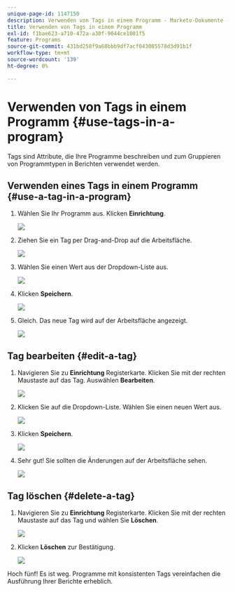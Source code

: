 ```yaml
---
unique-page-id: 1147150
description: Verwenden von Tags in einem Programm - Marketo-Dokumente - Produktdokumentation
title: Verwenden von Tags in einem Programm
exl-id: f1bae623-a710-472a-a30f-9044ce1001f5
feature: Programs
source-git-commit: 431bd258f9a68bbb9df7acf043085578d3d91b1f
workflow-type: tm+mt
source-wordcount: '139'
ht-degree: 0%

---
```


# Verwenden von Tags in einem Programm {#use-tags-in-a-program}

Tags sind Attribute, die Ihre Programme beschreiben und zum Gruppieren von Programmtypen in Berichten verwendet werden.

## Verwenden eines Tags in einem Programm {#use-a-tag-in-a-program}

1. Wählen Sie Ihr Programm aus. Klicken **Einrichtung**.

   ![](assets/image2014-9-23-15-3a45-3a0.png)

1. Ziehen Sie ein Tag per Drag-and-Drop auf die Arbeitsfläche.

   ![](assets/image2014-9-23-15-3a45-3a13.png)

1. Wählen Sie einen Wert aus der Dropdown-Liste aus.

   ![](assets/image2014-9-23-15-3a45-3a30.png)

1. Klicken **Speichern**.

   ![](assets/image2014-9-23-15-3a45-3a36.png)

1. Gleich. Das neue Tag wird auf der Arbeitsfläche angezeigt.

   ![](assets/image2014-9-23-15-3a45-3a47.png)

## Tag bearbeiten {#edit-a-tag}

1. Navigieren Sie zu **Einrichtung** Registerkarte. Klicken Sie mit der rechten Maustaste auf das Tag. Auswählen **Bearbeiten**.

   ![](assets/image2014-9-23-15-3a45-3a53.png)

1. Klicken Sie auf die Dropdown-Liste. Wählen Sie einen neuen Wert aus.

   ![](assets/image2014-9-23-15-3a46-3a12.png)

1. Klicken **Speichern**.

   ![](assets/image2014-9-23-15-3a46-3a25.png)

1. Sehr gut! Sie sollten die Änderungen auf der Arbeitsfläche sehen.

   ![](assets/image2014-9-23-15-3a46-3a35.png)

## Tag löschen  {#delete-a-tag}

1. Navigieren Sie zu **Einrichtung** Registerkarte. Klicken Sie mit der rechten Maustaste auf das Tag und wählen Sie **Löschen**.

   ![](assets/image2014-9-23-15-3a46-3a55.png)

1. Klicken **Löschen** zur Bestätigung.

   ![](assets/image2014-9-23-15-3a47-3a8.png)

Hoch fünf! Es ist weg. Programme mit konsistenten Tags vereinfachen die Ausführung Ihrer Berichte erheblich.
